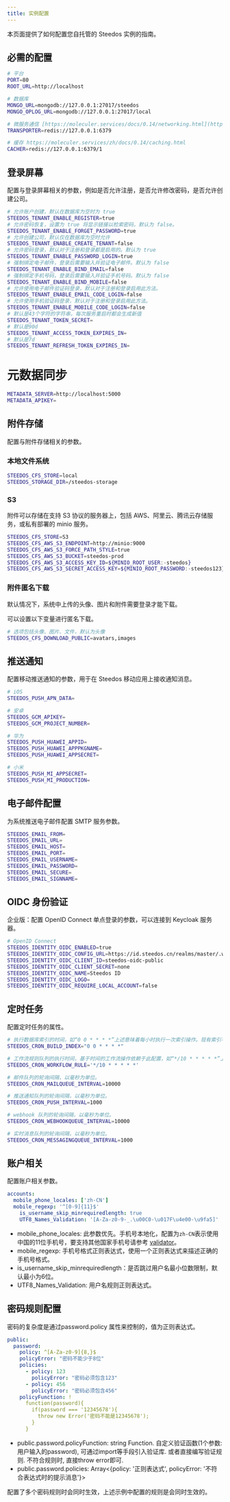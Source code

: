 ```yaml
---
title: 实例配置
---
```


本页面提供了如何配置您自托管的 Steedos 实例的指南。


## 必需的配置

```bash
# 平台
PORT=80
ROOT_URL=http://localhost

# 数据库
MONGO_URL=mongodb://127.0.0.1:27017/steedos
MONGO_OPLOG_URL=mongodb://127.0.0.1:27017/local

# 微服务通信 [https://moleculer.services/docs/0.14/networking.html](https://moleculer.services/zh/docs/0.14/networking.html)
TRANSPORTER=redis://127.0.0.1:6379

# 缓存 https://moleculer.services/zh/docs/0.14/caching.html
CACHER=redis://127.0.0.1:6379/1

```

## 登录屏幕

配置与登录屏幕相关的参数，例如是否允许注册，是否允许修改密码，是否允许创建公司。

```bash
# 允许账户创建，默认在数据库为空时为 true
STEEDOS_TENANT_ENABLE_REGISTER=true  
# 允许密码恢复，设置为 true 将显示链接以检索密码，默认为 false。
STEEDOS_TENANT_ENABLE_FORGET_PASSWORD=true  
# 允许创建公司，默认仅在数据库为空时允许
STEEDOS_TENANT_ENABLE_CREATE_TENANT=false 
# 允许密码登录，默认对于注册和登录都是启用的。默认为 true
STEEDOS_TENANT_ENABLE_PASSWORD_LOGIN=true 
# 强制绑定电子邮件，登录后需要输入并验证电子邮件。默认为 false
STEEDOS_TENANT_ENABLE_BIND_EMAIL=false 
# 强制绑定手机号码，登录后需要输入并验证手机号码。默认为 false
STEEDOS_TENANT_ENABLE_BIND_MOBILE=false 
# 允许使用电子邮件验证码登录，默认对于注册和登录启用此方法。
STEEDOS_TENANT_ENABLE_EMAIL_CODE_LOGIN=false 
# 允许使用手机验证码登录，默认对于注册和登录启用此方法。
STEEDOS_TENANT_ENABLE_MOBILE_CODE_LOGIN=false 
# 默认是43个字符的字符串，每次服务重启时都会生成新值
STEEDOS_TENANT_TOKEN_SECRET=  
# 默认是90d
STEEDOS_TENANT_ACCESS_TOKEN_EXPIRES_IN= 
# 默认是7d
STEEDOS_TENANT_REFRESH_TOKEN_EXPIRES_IN=  
```

# 元数据同步

```bash
METADATA_SERVER=http://localhost:5000
METADATA_APIKEY=
```

## 附件存储

配置与附件存储相关的参数。

### 本地文件系统

```bash
STEEDOS_CFS_STORE=local
STEEDOS_STORAGE_DIR=/steedos-storage
```

### S3

附件可以存储在支持 S3 协议的服务器上，包括 AWS、阿里云、腾讯云存储服务，或私有部署的 minio 服务。

```bash
STEEDOS_CFS_STORE=S3
STEEDOS_CFS_AWS_S3_ENDPOINT=http://minio:9000
STEEDOS_CFS_AWS_S3_FORCE_PATH_STYLE=true
STEEDOS_CFS_AWS_S3_BUCKET=steedos-prod
STEEDOS_CFS_AWS_S3_ACCESS_KEY_ID=${MINIO_ROOT_USER:-steedos} 
STEEDOS_CFS_AWS_S3_SECRET_ACCESS_KEY=${MINIO_ROOT_PASSWORD:-steedos123}
```

### 附件匿名下载

默认情况下，系统中上传的头像、图片和附件需要登录才能下载。

可以设置以下变量进行匿名下载。

```bash
# 选项包括头像、图片、文件，默认为头像
STEEDOS_CFS_DOWNLOAD_PUBLIC=avatars,images 
```

## 推送通知

配置移动推送通知的参数，用于在 Steedos 移动应用上接收通知消息。

```bash
# iOS
STEEDOS_PUSH_APN_DATA=

# 安卓
STEEDOS_GCM_APIKEY=
STEEDOS_GCM_PROJECT_NUMBER=

# 华为
STEEDOS_PUSH_HUAWEI_APPID=
STEEDOS_PUSH_HUAWEI_APPPKGNAME=
STEEDOS_PUSH_HUAWEI_APPSECRET=

# 小米
STEEDOS_PUSH_MI_APPSECRET=
STEEDOS_PUSH_MI_PRODUCTION=
```

## 电子邮件配置

为系统推送电子邮件配置 SMTP 服务参数。

```bash
STEEDOS_EMAIL_FROM=
STEEDOS_EMAIL_URL=
STEEDOS_EMAIL_HOST=
STEEDOS_EMAIL_PORT=
STEEDOS_EMAIL_USERNAME=
STEEDOS_EMAIL_PASSWORD=
STEEDOS_EMAIL_SECURE=
STEEDOS_EMAIL_SIGNNAME=
```

## OIDC 身份验证

企业版：配置 OpenID Connect 单点登录的参数，可以连接到 Keycloak 服务器。

```bash
# OpenID Connect
STEEDOS_IDENTITY_OIDC_ENABLED=true
STEEDOS_IDENTITY_OIDC_CONFIG_URL=https://id.steedos.cn/realms/master/.well-known/openid-configuration
STEEDOS_IDENTITY_OIDC_CLIENT_ID=steedos-oidc-public
STEEDOS_IDENTITY_OIDC_CLIENT_SECRET=none
STEEDOS_IDENTITY_OIDC_NAME=Steedos ID
STEEDOS_IDENTITY_OIDC_LOGO=
STEEDOS_IDENTITY_OIDC_REQUIRE_LOCAL_ACCOUNT=false
```

## 定时任务

配置定时任务的属性。

```bash
# 执行数据库索引的时间，如“0 0 * * * *”上述意味着每小时执行一次索引操作。现有索引不会重新创建。
STEEDOS_CRON_BUILD_INDEX="0 0 * * * *"

# 工作流规则队列的执行时间，基于时间的工作流操作依赖于此配置，如“*/10 * * * * *”上述意味着每10秒执行一次。
STEEDOS_CRON_WORKFLOW_RULE='*/10 * * * * *'

# 邮件队列的轮询间隔，以毫秒为单位。
STEEDOS_CRON_MAILQUEUE_INTERVAL=10000

# 推送通知队列的轮询间隔，以毫秒为单位。
STEEDOS_CRON_PUSH_INTERVAL=1000

# webhook 队列的轮询间隔，以毫秒为单位。
STEEDOS_CRON_WEBHOOKQUEUE_INTERVAL=10000

# 实时消息队列的轮询间隔，以毫秒为单位。
STEEDOS_CRON_MESSAGINGQUEUE_INTERVAL=1000
```

## 账户相关

配置账户相关参数。

```yaml
accounts:
  mobile_phone_locales: ['zh-CN']
  mobile_regexp: '^[0-9]{11}$'
    is_username_skip_minrequiredlength: true
    UTF8_Names_Validation: '[A-Za-z0-9-_.\u00C0-\u017F\u4e00-\u9fa5]'
```

* mobile_phone_locales: 此参数优先。手机号本地化，配置为`zh-CN`表示使用中国的11位手机号，要支持其他国家手机号请参考 [validator](https://www.npmjs.com/package/validator)。
* mobile_regexp: 手机号格式正则表达式，使用一个正则表达式来描述正确的手机号格式。
* is_username_skip_minrequiredlength：是否跳过用户名最小位数限制，默认最小为6位。
* UTF8_Names_Validation: 用户名规则正则表达式。


## 密码规则配置

密码的复杂度是通过password.policy 属性来控制的，值为正则表达式。

```yaml
public:
  password:
    policy: ^[A-Za-z0-9]{8,}$
    policyError: "密码不能少于8位"
    policies:
      - policy: 123
        policyError: "密码必须包含123"
      - policy: 456
        policyError: "密码必须包含456"
    policyFunction: !
      function(password){
        if(password === '12345678'){
          throw new Error('密码不能是12345678');
        }
      }
```

- public.password.policyFunction: string Function. 自定义验证函数(1个参数: 用户输入的password), 可通过import等手段引入验证库. 或者直接编写验证规则. 不符合规则时, 直接throw error即可.
- public.password.policies: Array<{policy: '正则表达式', policyError: '不符合表达式时的提示消息'}>

配置了多个密码规则时会同时生效，上述示例中配置的规则是会同时生效的。
